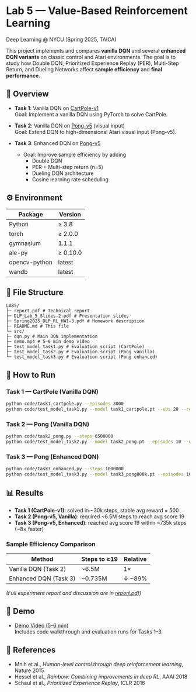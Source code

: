 # Lab 5 — Value-Based Reinforcement Learning  
Deep Learning @ NYCU (Spring 2025, TAICA)

This project implements and compares **vanilla DQN** and several **enhanced DQN variants** on classic control and Atari environments. The goal is to study how Double DQN, Prioritized Experience Replay (PER), Multi-Step Return, and Dueling Networks affect **sample efficiency** and **final performance**.


## 📌 Overview
- **Task 1**: Vanilla DQN on [CartPole-v1](https://gymnasium.farama.org/environments/classic_control/cart_pole/)  
  Goal: Implement a vanilla DQN using PyTorch to solve CartPole.  

- **Task 2**: Vanilla DQN on [Pong-v5](https://ale.farama.org/index.html) (visual input)  
  Goal: Extend DQN to high-dimensional Atari visual input (Pong-v5).  

- **Task 3**: Enhanced DQN on [Pong-v5](https://ale.farama.org/index.html)  
  - Goal: Improve sample efficiency by adding  
    - Double DQN  
    - PER + Multi-step return (n=5)  
    - Dueling DQN architecture  
    - Cosine learning rate scheduling  



## ⚙️ Environment

| Package       | Version   |
|---------------|-----------|
| Python        | ≥ 3.8     |
| torch         | ≥ 2.0.0   |
| gymnasium     | 1.1.1     |
| ale-py        | ≥ 0.10.0  |
| opencv-python | latest    |
| wandb         | latest    |


## 📂 File Structure

```
LAB5/
├─ report.pdf # Technical report
├─ DLP_Lab_5_Slides-2.pdf # Presentation slides
├─ Spring2025_DLP_RL_HW1-3.pdf # Homework description
├─ README.md # This file
└─ src/
├─ dqn.py # Main DQN implementation
├─ demo.mp4 # 5–6 min demo video
├─ test_model_task1.py # Evaluation script (CartPole)
├─ test_model_task2.py # Evaluation script (Pong vanilla)
└─ test_model_task3.py # Evaluation script (Pong enhanced)
```


## 🚀 How to Run

### Task 1 — CartPole (Vanilla DQN)
```bash
python code/task1_cartpole.py --episodes 3000
python code/test_model_task1.py --model task1_cartpole.pt --eps 20 --render
```


### Task 2 — Pong (Vanilla DQN)
```bash
python code/task2_pong.py --steps 6500000
python code/test_model_task2.py --model task2_pong.pt --episodes 10 --output eval_videos
```


### Task 3 — Pong (Enhanced DQN)
```bash
python code/task3_enhanced.py --steps 1000000
python code/test_model_task3.py --model task3_pong800k.pt --episodes 10 --output eval_videos_task3
```


## 📊 Results

- **Task 1 (CartPole-v1)**: solved in ~30k steps, stable avg reward = 500  
- **Task 2 (Pong-v5, Vanilla)**: required ~6.5M steps to reach avg score 19  
- **Task 3 (Pong-v5, Enhanced)**: reached avg score 19 within ~735k steps (~8× faster)  

### Sample Efficiency Comparison

| Method                  | Steps to ≥19 | Relative |
|--------------------------|--------------|----------|
| Vanilla DQN (Task 2)    | ~6.5M        | 1×       |
| Enhanced DQN (Task 3)   | ~0.735M      | ↓ ~89%   |

*(Full experiment report and discussion are in [report.pdf](./report.pdf))*



## 🎥 Demo  
- [Demo Video (5–6 min)](./src/LAB5.mp4)  
  Includes code walkthrough and evaluation runs for Tasks 1–3.  



## 📑 References
- Mnih et al., *Human-level control through deep reinforcement learning*, Nature 2015  
- Hessel et al., *Rainbow: Combining improvements in deep RL*, AAAI 2018  
- Schaul et al., *Prioritized Experience Replay*, ICLR 2016  

